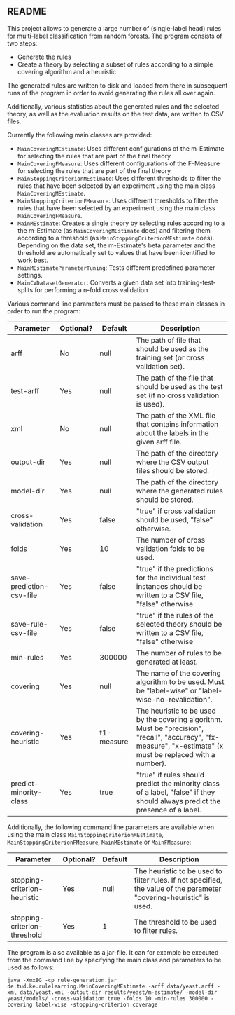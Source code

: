 ## README

This project allows to generate a large number of (single-label head) rules for multi-label classification from random forests. The program consists of two steps:

- Generate the rules
- Create a theory by selecting a subset of rules according to a simple covering algorithm and a heuristic

The generated rules are written to disk and loaded from there in subsequent runs of the program in order to avoid generating the rules all over again.

Additionally, various statistics about the generated rules and the selected theory, as well as the evaluation results on the test data, are written to CSV files.

Currently the following main classes are provided:

- `MainCoveringMEstimate`:  Uses different configurations of the m-Estimate for selecting the rules that are part of the final theory
- `MainCoveringFMeasure`: Uses different configurations of the F-Measure for selecting the rules that are part of the final theory
- `MainStoppingCriterionMEstimate`: Uses different thresholds to filter the rules that have been selected by an experiment using the main class `MainCoveringMEstimate`.
- `MainStoppingCriterionFMeasure`: Uses different thresholds to filter the rules that have been selected by an experiment using the main class `MainCoveringFMeasure`.
- `MainMEstimate`: Creates a single theory by selecting rules according to a the m-Estimate (as `MainCoveringMEstimate` does) and filtering them according to a threshold (as `MainStoppingCriterionMEstimate` does). Depending on the data set, the m-Estimate's beta parameter and the threshold are automatically set to values that have been identified to work best.
- `MainMEstimateParameterTuning`: Tests different predefined parameter settings.
- `MainCVDatasetGenerator`: Converts a given data set into training-test-splits for performing a n-fold cross validation

Various command line parameters must be passed to these main classes in order to run the program:

| Parameter                | Optional? | Default    | Description                                                                                                                                                   |
|--------------------------|-----------|------------|---------------------------------------------------------------------------------------------------------------------------------------------------------------|
| arff                     | No        | null       | The path of file that should be used as the training set (or cross validation set).                                                                           |
| test-arff                | Yes       | null       | The path of the file that should be used as the test set (if no cross validation is used).                                                                    |
| xml                      | No        | null       | The path of the XML file that contains information about the labels in the given arff file.                                                                   |
| output-dir               | Yes       | null       |  The path of the directory where the CSV output files should be stored.                                                                                       |
| model-dir                | Yes       | null       | The path of the directory where the generated rules should be stored.                                                                                         |
| cross-validation         | Yes       | false      | "true" if cross validation should be used, "false" otherwise.                                                                                                 |
| folds                    | Yes       | 10         | The number of cross validation folds to be used.                                                                                                              |
| save-prediction-csv-file | Yes       | false      | "true" if the predictions for the individual test instances should be written to a CSV file, "false" otherwise                                                |
| save-rule-csv-file       | Yes       | false      | "true" if the rules of the selected theory should be written to a CSV file, "false" otherwise                                                                 |
| min-rules                | Yes       | 300000     | The number of rules to be generated at least.                                                                                                                 |
| covering                 | Yes       | null       | The name of the covering algorithm to be used. Must be "label-wise" or "label-wise-no-revalidation".                                                          |
| covering-heuristic       | Yes       | f1-measure | The heuristic to be used by the covering algorithm. Must be "precision", "recall", "accuracy", "fx-measure", "x-estimate" (x must be replaced with a number). |
| predict-minority-class   | Yes       | true       | "true" if rules should predict the minority class of a label, "false" if they should always predict the presence of a label.                                  |

Additionally, the following command line parameters are available when using the main class `MainStoppingCriterionMEstimate`, `MainStoppingCriterionFMeasure`, `MainMEstimate` or `MainFMeasure`:

| Parameter                    | Optional? | Default | Description                                                                                                          |
|------------------------------|-----------|---------|----------------------------------------------------------------------------------------------------------------------|
| stopping-criterion-heuristic | Yes       | null    | The heuristic to be used to filter rules. If not specified, the value of the parameter "covering-heuristic" is used. |
| stopping-criterion-threshold | Yes       | 1       | The threshold to be used to filter rules.                                                                            |

The program is also available as a jar-file. It can for example be executed from the command line by specifying the main class and parameters to be used as follows:

```
java -Xmx8G -cp rule-generation.jar de.tud.ke.rulelearning.MainCoveringMEstimate -arff data/yeast.arff -xml data/yeast.xml -output-dir results/yeast/m-estimate/ -model-dir yeast/models/ -cross-validation true -folds 10 -min-rules 300000 -covering label-wise -stopping-criterion coverage
```

